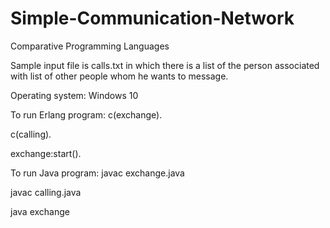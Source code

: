 # Simple-Communication-Network
Comparative Programming Languages

Sample input file is calls.txt in which there is a list of the person associated with list of other people whom he wants to message.

Operating system: Windows 10

To run Erlang program: 
c(exchange).

c(calling).

exchange:start().

To run Java program:
javac exchange.java

javac calling.java

java exchange
